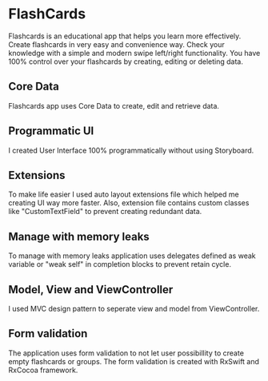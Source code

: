 # FlashCards

Flashcards is an educational app that helps you learn more effectively. Create flashcards in very easy and convenience way. Check your knowledge with a simple and modern swipe left/right functionality. You have 100% control over your flashcards by creating, editing or deleting data.

## Core Data

Flashcards app uses Core Data to create, edit and retrieve data.

## Programmatic UI

I created User Interface 100% programmatically without using Storyboard. 

## Extensions

To make life easier I used auto layout extensions file which helped me creating UI way more faster. Also, extension file contains custom classes like "CustomTextField" to prevent creating redundant data.

## Manage with memory leaks

To manage with memory leaks application uses delegates defined as weak variable or "weak self" in completion blocks to prevent retain cycle.

## Model, View and ViewController

I used MVC design pattern to seperate view and model from ViewController.

## Form validation
The application uses form validation to not let user possibillity to create empty flashcards or groups. The form validation is created with RxSwift and RxCocoa framework.
